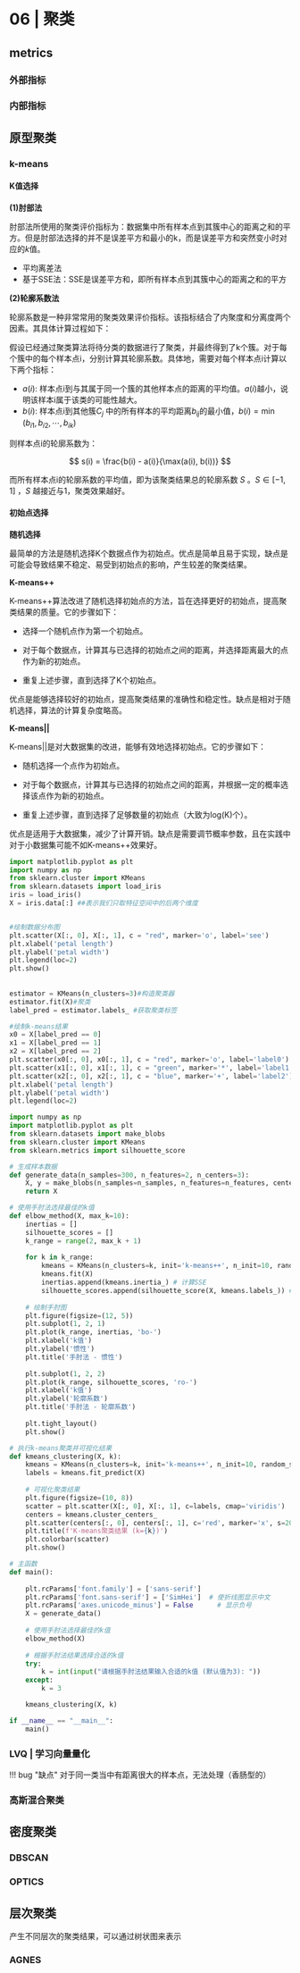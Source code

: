 # 06 | 聚类

## metrics
### 外部指标

### 内部指标



## 原型聚类

### k-means

#### K值选择

**(1)肘部法**

肘部法所使用的聚类评价指标为：数据集中所有样本点到其簇中心的距离之和的平方。但是肘部法选择的并不是误差平方和最小的k，而是误差平方和突然变小时对应的$k$值。

- 平均离差法
- 基于SSE法：SSE是误差平方和，即所有样本点到其簇中心的距离之和的平方

**(2)轮廓系数法**

轮廓系数是一种非常常用的聚类效果评价指标。该指标结合了内聚度和分离度两个因素。其具体计算过程如下：

假设已经通过聚类算法将待分类的数据进行了聚类，并最终得到了k个簇。对于每个簇中的每个样本点i，分别计算其轮廓系数。具体地，需要对每个样本点i计算以下两个指标：

- $a(i)$: 样本点i到与其属于同一个簇的其他样本点的距离的平均值。$a(i)$越小，说明该样本i属于该类的可能性越大。
- $b(i)$: 样本点i到其他簇$C_j$ 中的所有样本的平均距离$b_{ij}$的最小值，$b(i) = \min(b_{i1}, b_{i2}, \cdots, b_{ik})$

则样本点i的轮廓系数为：

$$
s(i) = \frac{b(i) - a(i)}{\max(a(i), b(i))}
$$

而所有样本点i的轮廓系数的平均值，即为该聚类结果总的轮廓系数 $S$ 。$S \in [-1, 1]$ ，$S$ 越接近与1，聚类效果越好。


#### 初始点选择

**随机选择**

最简单的方法是随机选择K个数据点作为初始点。优点是简单且易于实现，缺点是可能会导致结果不稳定、易受到初始点的影响，产生较差的聚类结果。

**K-means++**

K-means++算法改进了随机选择初始点的方法，旨在选择更好的初始点，提高聚类结果的质量。它的步骤如下：

- 选择一个随机点作为第一个初始点。

- 对于每个数据点，计算其与已选择的初始点之间的距离，并选择距离最大的点作为新的初始点。

- 重复上述步骤，直到选择了K个初始点。

优点是能够选择较好的初始点，提高聚类结果的准确性和稳定性。缺点是相对于随机选择，算法的计算复杂度略高。

**K-means||**

K-means||是对大数据集的改进，能够有效地选择初始点。它的步骤如下：

- 随机选择一个点作为初始点。

- 对于每个数据点，计算其与已选择的初始点之间的距离，并根据一定的概率选择该点作为新的初始点。

- 重复上述步骤，直到选择了足够数量的初始点（大致为log(K)个）。

优点是适用于大数据集，减少了计算开销。缺点是需要调节概率参数，且在实践中对于小数据集可能不如K-means++效果好。


```python title="K-means-鸢尾花聚类"
import matplotlib.pyplot as plt
import numpy as np
from sklearn.cluster import KMeans
from sklearn.datasets import load_iris
iris = load_iris()
X = iris.data[:] ##表示我们只取特征空间中的后两个维度


#绘制数据分布图
plt.scatter(X[:, 0], X[:, 1], c = "red", marker='o', label='see')
plt.xlabel('petal length')
plt.ylabel('petal width')
plt.legend(loc=2)
plt.show()
 
 
estimator = KMeans(n_clusters=3)#构造聚类器
estimator.fit(X)#聚类
label_pred = estimator.labels_ #获取聚类标签

#绘制k-means结果
x0 = X[label_pred == 0]
x1 = X[label_pred == 1]
x2 = X[label_pred == 2]
plt.scatter(x0[:, 0], x0[:, 1], c = "red", marker='o', label='label0')
plt.scatter(x1[:, 0], x1[:, 1], c = "green", marker='*', label='label1')
plt.scatter(x2[:, 0], x2[:, 1], c = "blue", marker='+', label='label2')
plt.xlabel('petal length')
plt.ylabel('petal width')
plt.legend(loc=2)
```

```python title="手肘法选择最佳的k值"
import numpy as np
import matplotlib.pyplot as plt
from sklearn.datasets import make_blobs
from sklearn.cluster import KMeans
from sklearn.metrics import silhouette_score

# 生成样本数据
def generate_data(n_samples=300, n_features=2, n_centers=3):
    X, y = make_blobs(n_samples=n_samples, n_features=n_features, centers=n_centers, random_state=42)
    return X

# 使用手肘法选择最佳的k值
def elbow_method(X, max_k=10):
    inertias = []
    silhouette_scores = []
    k_range = range(2, max_k + 1)
    
    for k in k_range:
        kmeans = KMeans(n_clusters=k, init='k-means++', n_init=10, random_state=42)
        kmeans.fit(X)
        inertias.append(kmeans.inertia_) # 计算SSE
        silhouette_scores.append(silhouette_score(X, kmeans.labels_)) # 计算轮廓系数，计算公式详见上方
    
    # 绘制手肘图
    plt.figure(figsize=(12, 5))
    plt.subplot(1, 2, 1)
    plt.plot(k_range, inertias, 'bo-')
    plt.xlabel('k值')
    plt.ylabel('惯性')
    plt.title('手肘法 - 惯性')
    
    plt.subplot(1, 2, 2)
    plt.plot(k_range, silhouette_scores, 'ro-')
    plt.xlabel('k值')
    plt.ylabel('轮廓系数')
    plt.title('手肘法 - 轮廓系数')
    
    plt.tight_layout()
    plt.show()

# 执行k-means聚类并可视化结果
def kmeans_clustering(X, k):
    kmeans = KMeans(n_clusters=k, init='k-means++', n_init=10, random_state=42)
    labels = kmeans.fit_predict(X)
    
    # 可视化聚类结果
    plt.figure(figsize=(10, 8))
    scatter = plt.scatter(X[:, 0], X[:, 1], c=labels, cmap='viridis')
    centers = kmeans.cluster_centers_
    plt.scatter(centers[:, 0], centers[:, 1], c='red', marker='x', s=200, linewidths=3)
    plt.title(f'K-means聚类结果 (k={k})')
    plt.colorbar(scatter)
    plt.show()

# 主函数
def main():
    
    plt.rcParams['font.family'] = ['sans-serif']
    plt.rcParams['font.sans-serif'] = ['SimHei']  # 使折线图显示中文
    plt.rcParams['axes.unicode_minus'] = False		# 显示负号
    X = generate_data()
    
    # 使用手肘法选择最佳的k值
    elbow_method(X)
    
    # 根据手肘法结果选择合适的k值
    try:
        k = int(input("请根据手肘法结果输入合适的k值 (默认值为3): "))
    except:
        k = 3

    kmeans_clustering(X, k)

if __name__ == "__main__":
    main()
```



### LVQ | 学习向量量化


!!! bug "缺点"
    对于同一类当中有距离很大的样本点，无法处理（香肠型的）


### 高斯混合聚类


## 密度聚类

### DBSCAN

### OPTICS

## 层次聚类
产生不同层次的聚类结果，可以通过树状图来表示
### AGNES
